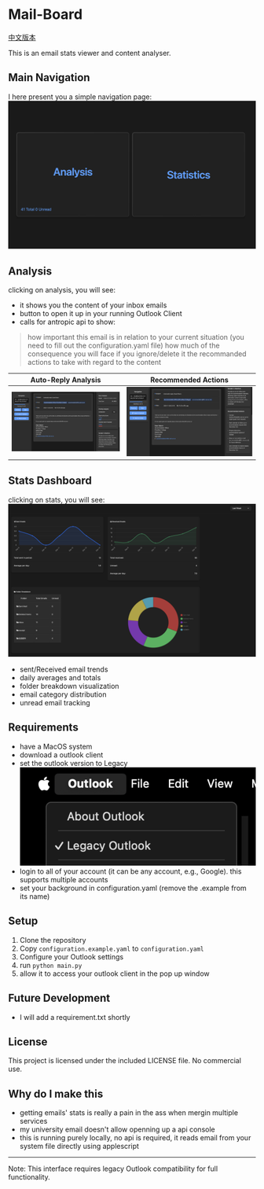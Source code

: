 # Mail-Board
[中文版本](README-cn.md)

This is an email stats viewer and content analyser.


## Main Navigation
I here present you a simple navigation page:
![Main Navigation Interface](public/index.png)

## Analysis
clicking on analysis, you will see:
- it shows you the content of your inbox emails
- button to open it up in your running Outlook Client
- calls for antropic api to show:
> how important this email is in relation to your current situation (you need to fill out the configuration.yaml file)
> how much of the consequence you will face if you ignore/delete it
> the recommanded actions to take with regard to the content

| Auto-Reply Analysis                     | Recommended Actions                     |
|-----------------------------------------|-----------------------------------------|
| ![Email Analysis 1](public/email-1.png) | ![Email Analysis 2](public/email-2.png) |

## Stats Dashboard
clicking on stats, you will see:
![Statistics Interface](public/stats.png)
- sent/Received email trends
- daily averages and totals
- folder breakdown visualization
- email category distribution
- unread email tracking

## Requirements
- have a MacOS system
- download a outlook client
- set the outlook version to Legacy
![Legacy Settings](public/legacy.png)
- login to all of your account (it can be any account, e.g., Google). this supports multiple accounts
- set your background in configuration.yaml (remove the .example from its name)

## Setup
1. Clone the repository
2. Copy `configuration.example.yaml` to `configuration.yaml`
3. Configure your Outlook settings
4. run ```python main.py```
5. allow it to access your outlook client in the pop up window

## Future Development
- I will add a requirement.txt shortly

## License
This project is licensed under the included LICENSE file.
No commercial use.

## Why do I make this
- getting emails' stats is really a pain in the ass when mergin multiple services
- my university email doesn't allow openning up a api console
- this is running purely locally, no api is required, it reads email from your system file directly using applescript

---
Note: This interface requires legacy Outlook compatibility for full functionality.